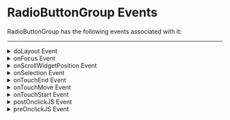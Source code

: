                               

 
RadioButtonGroup Events
=======================

RadioButtonGroup has the following events associated with it:

* * *


<details close markdown="block"><summary>doLayout Event</summary>

* * *

This event is invoked for every widget when the widget position and dimensions are computed.

<b>Syntax</b>

```

doLayout()
```

<b>Read/Write</b>

Read + Write

<b>Remarks</b>

This event is invoked for all the widgets placed inside flex containers. This event is invoked in the order in which the widgets are added to the widget hierarchy and expect the frame property of the widget is calculated and available for use within this event.

This event is used to set the layout properties of child widgets in the relation to self and peer widgets whose layout is not yet performed.

The number of times this event invoked may vary per platform. It is not recommended to write business logic assuming that this function is invoked only once when there is a change in positional or dimensional properties. This event will not trigger when transformations are applied though widget is moved or scaled or rotated from its original location.

<b>Example</b>

```
//Sample code to set doLayout event callback to a button widget.
/*This code changes the top property of button2 and makes it appear below button1.*/
myForm.button1.doLayout=doLayoutButton1;


function doLayoutButton1(){
      
    myForm.button2.top = myForm.button1.frame.height;
}
```

<b>Platform Availability</b>

*   iOS
*   Android
*   Windows
*   SPA

* * *

</details>
<details close markdown="block"><summary>onFocus Event</summary>

* * *

An event that accepts a callback function as an input and executes the functionality defined in the callback function when the widget is in focus.

### Syntax

```
onFocus()
```

### Input Parameters

Callback function

A function that contains the logic to be implemented when the widget is in focus.

The callback function of the onFocus Event contains a new parameter, **activeElement**. The activeElement parameter specifies the widget that is currently in focus.

### Read/Write

Read + Write

### Remarks

Assign a null value to the onFocus event of a widget to remove focus from the widget.

### Example

```
//This is a generic event that is applicable for various widgets.
/*Here, we have shown how to use the onFocus event for a Button widget. You need to make a corresponding use of the onFocus event for other applicable widgets.*/

frmButton.myButton.onFocus = onFocusCallBack;

function onFocusCallBack(widget, activeElement) {
    console.log('onFocus event triggered');
}
```

Platform Availability

*   Available in the IDE
*   Available on the Responsive Web platform

* * *

</details>
<details close markdown="block"><summary>onScrollWidgetPosition Event</summary>

* * *

This event callback is invoked by the platform when the widget location position gets changed on scrolling. The onScrollWidgetPosition event returns the positional coordinates of the widget's location with respect to the screen (screenX and screenY) and the parent container (frameX and frameY). This event is invoked asynchronously, and is not available for FlexForm widget.

<b>Syntax</b>

```

onScrollWidgetPosition()
```

<b>Read/Write</b>

Read + Write

<b>Example</b>

```
var LabelWdg = new voltmx.ui.Label(basicConf, layoutConf, pspConf);
form.add(LabelWdg);
LabelWdg.onScrollWidgetPosition = onScrollWidgetPositionCallBack;

function onScrollWidgetPositionCallBack(wdg, screenX, screenY, frameX, frameY) { //wdg : Widget that is registered for onScrollWidgetPosition.
    /*screenX : Position of widget with respect to 
the screen's X - coordinates (after downsizing the navigation bar and status bar).*/
    /*screenY : Position of widget with respect to the screen's Y - 
coordinates (after downsizing the navigation bar and status bar).*/
    //frameX : Position of widget with respect to parent container's X- coordinates.
    //frameY : Position of widget with respect to parent container's Y- coordinates.
}
```

<b>Platform Availability</b>

*   Not Accessible from IDE
*   Android, iOS, SPA, and Windows

* * *

</details>
<details close markdown="block"><summary>onSelection Event</summary>

* * *

An event callback that is invoked by the platform when an item is selected or deselected.

<b>Syntax</b>

```

onSelection()
```

<b>Read/Write</b>

Read + Write

<b>Remarks</b>

For Server side Mobile Web (Basic devices), this event is fired only when you make a selection and then write an onClick event for a button.

<b>Example</b>

```
//Sample code to set the onSelection event callback to a RadioButtonGroup widget.

frmRButton.myRButton.onSelection=onSelectionCallBack;
function onSelectionCallBack(radio){
  //Write your logic here.
 }

```

<b>Platform Availability</b>

Available on all platforms.

* * *

</details>
<details close markdown="block"><summary>onTouchEnd Event</summary>

* * *

An event callback is invoked by the platform when the user touch is released from the touch surface.

<b>Syntax</b>

```

onTouchEnd ()
```

<b>Optional Parameters</b>

source

Handle to the widget reference on which the user touch has ended.

x

Specifies the x-coordinate with in the widget with respect to widget's co-ordinate system. It is a number indicating device independent pixel.

y

Specifies the y- coordinate with in the widget with respect to widget's co-ordinate system. It is a number indicating device independent pixel.

contextInfo

On devices that support 3D Touch, specifies a key-value pair where the value specifies the force of the touch. The value 1.0 represents the force of an average touch, as determined by the system.

> **_Note:_** 3D Touch is available only on iOS 9.0 and later.

<b>Read/Write</b>

Read + Write

<b>Remarks</b>

This event is invoked asynchronously.

<b>Example</b>

```
function onTouchEndCallback(source, x, y, contextInfo) {
    if (contextInfo) {
        var force = contextInfo[“force”];
        voltmx.print(“value of force is” + force)
    }
}
Form1.widget1.onTouchEnd = onTouchEndCallback;
```

<b>Platform Availability</b>

*   iOS, Android, Windows, and SPA

* * *

</details>
<details close markdown="block"><summary>onTouchMove Event</summary>

* * *

An event callback is invoked by the platform when the touch moves on the touch surface continuously until movement ends.

<b>Syntax</b>

```

onTouchMove ()
```

<b>Optional Parameters</b>

source

Handle to the widget reference on which touch moves.

x

Specifies the x-coordinate with in the widget with respect to widget's co-ordinate system. It is a number indicating device independent pixel.

y

Specifies the y- coordinate with in the widget with respect to widget's co-ordinate system. It is a number indicating device independent pixel.

contextInfo

On devices that support 3D Touch, specifies a key-value pair where the value specifies the force of the touch. The value 1.0 represents the force of an average touch, as determined by the system.

> **_Note:_** 3D Touch is available only on iOS 9.0 and later.

<b>Read/Write</b>

Read + Write

<b>Remarks</b>

This event is invoked asynchronously.

<b>Example</b>

```
function onTouchMoveCallback(source, x, y, contextInfo) {
    if (contextInfo) {
        var force = contextInfo[“force”];
        voltmx.print(“value of force is” + force)
    }
    Form1.widget1.onTouchMove = onTouchMoveCallback;  

```

<b>Platform Availability</b>

*   iOS, Android, Windows, and SPA

* * *

</details>
<details close markdown="block"><summary>onTouchStart Event</summary>

* * *

An event callback is invoked by the platform when the user touches the touch surface.

<b>Syntax</b>

```

onTouchStart ()
```

<b>Optional Parameters</b>

source

Handle to the widget reference on which the user touches.

x

Specifies the X co-ordinate with in the widget with respect to widget's co-ordinate system. It is a number indicating device independent pixel.

y

Specifies the Y co-ordinate with in the widget with respect to widget's co-ordinate system. It is a number indicating device independent pixel.

contextInfo

On devices that support 3D Touch, specifies a key-value pair where the value specifies the force of the touch. The value 1.0 represents the force of an average touch, as determined by the system.

> **_Note:_** 3D Touch is available only on iOS 9.0 and later.

<b>Read/Write</b>

Read + Write

<b>Remarks</b>

This event is invoked asynchronously.

<b>Example</b>

```
function onTouchStartCallback(source, x, y, contextInfo) {
    if (contextInfo) {
        var force = contextInfo[“force”];
        voltmx.print(“value of force is” + force)
    }
}
Form1.widget1.onTouchStart = onTouchStartCallback;  

```

<b>Platform Availability</b>

*   iOS, Android, Windows, and SPA

* * *

</details>
<details close markdown="block"><summary>postOnclickJS Event</summary>

* * *

This event allows the developer to execute custom javascript function after the _onSelection_ callback of the RadioButton is invoked.

<b>Syntax</b>

```

postOnclickJS()
```

<b>Read/Write</b>

Read + Write

<b>Remarks</b>

This is applicable only for Mobile Web channel. The function must exist in a javascript file under project>module>js folder.

<b>Example</b>

```
//Sample code to set the postOnclickJS event callback to a RadioButtonGroup widget.

frmRButton.myRButton.postOnclickJS=postOnclickJSCallBck;
function postOnclickJSCallBck(radio){
  //Write your logic here.
 }

```

<b>Platform Availability</b>

*   Available in the IDE
*   Available on Server side Mobile Web (Advanced) platform only

* * *

</details>
<details close markdown="block"><summary>preOnclickJS Event</summary>

* * *

This event allows the developer to execute custom javascript function before the _onSelection_ callback of the RadioButton is invoked.

<b>Syntax</b>

```

preOnclickJS()
```

<b>Read/Write</b>

Read + Write

<b>Remarks</b>

This is applicable only for Mobile Web channel. The function must exist in a javascript file under project>module>js folder.

This event should return true, to continue with execution of onSelection and postOnclickJS events.

In for the events preOnclickJS and postOnclickJS you will not be able to access application model or APIs, as these functions are executed in browser whereas the remaining JS modules are executed in server. For these events you can access browser objects ]( window, document etc..) to change UI or perform some validation before server event. If the event preOnclickJS returns true, only then the request is sent to server for subsequent action. You have to specify the modules to be loaded in browser using import JS tab, only then these files get included in.md script tag otherwise you will not be able to access the objects defined in those modules.

<b>Example</b>

```
//Sample code to set the preOnclickJS event callback to a RadioButtonGroup widget.

frmRButton.myRButton.preOnclickJS=preOnclickJSCallBck;
function preOnclickJSCallBck(radio){
  //Write your logic here.
 }

```

<b>Platform Availability</b>

*   Available in the IDE
*   Available on Server side Mobile Web (BJS and Advanced) platform only
</details>

